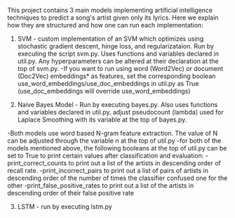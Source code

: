 This project contains 3 main models implementing artificial intelligence techniques to predict a song's artist given only its lyrics. Here we explain how they are structured and how one can run each implementation:

1. SVM - custom implementation of an SVM which optimizes using stochastic gradient descent, hinge loss, and regularizataion. Run by executing the script svm.py. Uses functions and variables declared in util.py. Any hyperparameters can be altered at their declaration at the top of svm.py.
	-If you want to run using word (Word2Vec) or document (Doc2Vec) embeddings* as features, set the corresponding boolean use_word_embeddings/use_doc_embeddings in util.py as True (use_doc_embeddings will override use_word_embeddings)

2. Naive Bayes Model - Run by executing bayes.py. Also uses functions and variables declared in util.py. adjust pseudocount (lambda) used for Laplace Smoothing with its variable at the top of bayes.py.

-Both models use word based N-gram feature extraction. The value of N can be adjusted through the variable n at the top of util.py
-for both of the models mentioned above, the following booleans at the top of util.py can be set to True to print certain values after classification and evaluation: 
	-print_correct_counts to print out a list of the artists in descending order of recall rate.
	-print_incorrect_pairs to print out a list of pairs of artists in descending order of the number of times the classifier confused one for the other
	-print_false_positive_rates to print out a list of the artists in descending order of their false positive rate

3. LSTM - run by executing lstm.py

